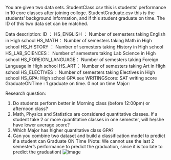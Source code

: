 You are given two data sets. 
StudentClass.csv    this is students’ performance in 10 core classes after joining college. 
StudentGraduate.csv   this is the students’ background information, and if this student graduate on time.
The ID of this two data set can be matched. 

Data description:
ID  ： 
HS_ENGLISH ： Number of semesters taking English in High school
HS_MATH： Number of semesters taking Math in High school
HS_HISTORY ： Number of semesters taking History in High school
HS_LAB_SCIENCES： Number of semesters taking Lab Science in High school
HS_FOREIGN_LANGUAGE： Number of semesters taking Foreign Language in High school
HS_ART： Number of semesters taking Art  in High school
HS_ELECTIVES： Number of semesters taking Electives in High school
HS_GPA: High school GPA
sex
WRITINGScore: SAT writing score
GraduateONTime : 1 graduate on time.   0 not on time
Major:  


Research question:
1.	Do students perform better in Morning class (before 12:00pm) or afternoon class? 
2.	Math, Physics and Statistics are considered quantitative classes. If a student take 2 or more quantitative classes in one semester, will he/she have lower average score?
3.	Which Major has higher quantitative class GPA?
4.	Can you combine two dataset and build a classification model to predict if a student can Graduate ON Time (Note: We cannot use the last 2 semester’s performance to predict the graduation, since it is too late to predict the graduation)
![image](https://user-images.githubusercontent.com/106648752/230818301-8d146fa6-45b7-4b6e-98e3-0c7193ae4983.png)
